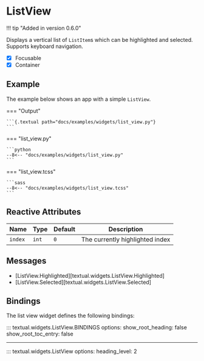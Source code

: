 # ListView

!!! tip "Added in version 0.6.0"

Displays a vertical list of `ListItem`s which can be highlighted and selected.
Supports keyboard navigation.

- [x] Focusable
- [x] Container

## Example

The example below shows an app with a simple `ListView`.

=== "Output"

    ```{.textual path="docs/examples/widgets/list_view.py"}
    ```

=== "list_view.py"

    ```python
    --8<-- "docs/examples/widgets/list_view.py"
    ```

=== "list_view.tcss"

    ```sass
    --8<-- "docs/examples/widgets/list_view.tcss"
    ```

## Reactive Attributes

| Name    | Type  | Default | Description                     |
| ------- | ----- | ------- | ------------------------------- |
| `index` | `int` | `0`     | The currently highlighted index |

## Messages

- [ListView.Highlighted][textual.widgets.ListView.Highlighted]
- [ListView.Selected][textual.widgets.ListView.Selected]

## Bindings

The list view widget defines the following bindings:

::: textual.widgets.ListView.BINDINGS
    options:
      show_root_heading: false
      show_root_toc_entry: false

---


::: textual.widgets.ListView
    options:
      heading_level: 2
